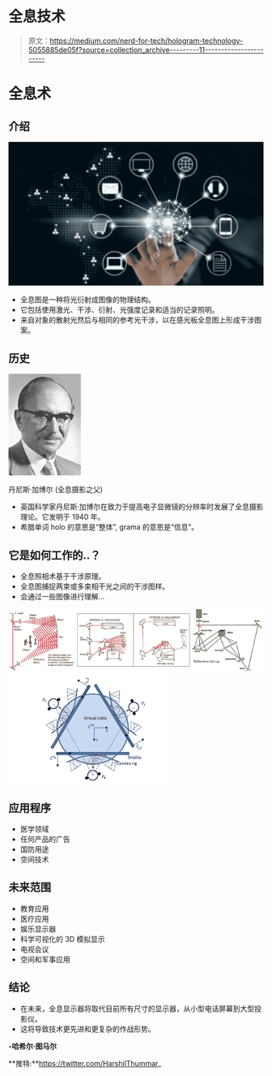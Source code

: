 # 全息技术

> 原文：<https://medium.com/nerd-for-tech/hologram-technology-5055885de05f?source=collection_archive---------11----------------------->

# 全息术

## 介绍

![](img/fb526a97115a4015e7f192b019e12952.png)

*   全息图是一种将光衍射成图像的物理结构。
*   它包括使用激光、干涉、衍射、光强度记录和适当的记录照明。
*   来自对象的散射光然后与相同的参考光干涉，以在感光板全息图上形成干涉图案。

## 历史

![](img/5ac078a8d26a7dd892d94886869586a9.png)

丹尼斯·加博尔
(全息摄影之父)

*   英国科学家丹尼斯·加博尔在致力于提高电子显微镜的分辨率时发展了全息摄影理论。它发明于 1940 年。
*   希腊单词 holo 的意思是“整体”, grama 的意思是“信息”。

## 它是如何工作的..？

*   全息照相术基于干涉原理。
*   全息图捕捉两束或多束相干光之间的干涉图样。
*   会通过一些图像进行理解…

![](img/17f3d6355cc3409b10cf6f221a01e1dc.png)![](img/b2042430bf9661161b9f3fe7741e332e.png)

## 应用程序

*   医学领域
*   任何产品的广告
*   国防用途
*   空间技术

## 未来范围

*   教育应用
*   医疗应用
*   娱乐显示器
*   科学可视化的 3D 模拟显示
*   电视会议
*   空间和军事应用

## 结论

*   在未来，全息显示器将取代目前所有尺寸的显示器，从小型电话屏幕到大型投影仪。
*   这将导致技术更先进和更复杂的作战形势。

**-哈希尔·图马尔**

**推特:**https://twitter.com/HarshilThummar_